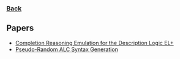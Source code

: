 ### [Back](index.md)

## Papers

- [Completion Reasoning Emulation for the Description Logic EL+](https://github.com/aaronEberhart/me/raw/master/papers/AAAI-MAKE2020CompletionReasoningEmulationfortheDescriptionLogicEL%2B.pdf)
- [Pseudo-Random ALC Syntax Generation](https://github.com/aaronEberhart/me/raw/master/papers/ESWC2018Pseudo-RandomALCSyntaxGeneration.pdf)

